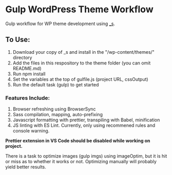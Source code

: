 # Gulp WordPress Theme Workflow

Gulp workflow for WP theme development using [_s](http://underscores.me/).

## To Use:

1. Download your copy of _s and install in the "/wp-content/themes/" directory
2. Add the files in this respository to the theme folder (you can omit README.md)
3. Run npm install
4. Set the variables at the top of gulfile.js (project URL, cssOutput)
5. Run the default task (gulp) to get started

### Features Include:

1. Browser refreshing using BrowserSync
2. Sass compilation, mapping, auto-prefixing
3. Javascript formatting with prettier, transpiling with Babel, minification
4. JS linting with ES Lint. Currently, only using recommened rules and console warning.

**Prettier extension in VS Code should be disabled while working on project.**

There is a task to optimize images (gulp imgs) using imageOptim, but it is hit or miss as to whether it works or not. Optimizing manually will probably yield better results.
